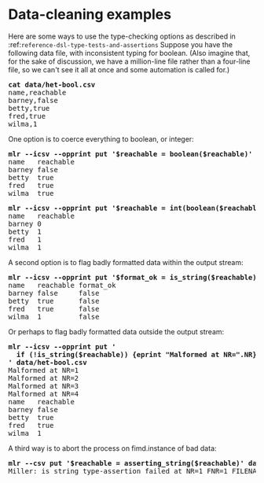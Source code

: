 <!---  PLEASE DO NOT EDIT DIRECTLY. EDIT THE .md.in FILE PLEASE. --->
# Data-cleaning examples

Here are some ways to use the type-checking options as described in :ref:`reference-dsl-type-tests-and-assertions` Suppose you have the following data file, with inconsistent typing for boolean. (Also imagine that, for the sake of discussion, we have a million-line file rather than a four-line file, so we can't see it all at once and some automation is called for.)

<pre>
<b>cat data/het-bool.csv</b>
name,reachable
barney,false
betty,true
fred,true
wilma,1
</pre>

One option is to coerce everything to boolean, or integer:

<pre>
<b>mlr --icsv --opprint put '$reachable = boolean($reachable)' data/het-bool.csv</b>
name   reachable
barney false
betty  true
fred   true
wilma  true
</pre>

<pre>
<b>mlr --icsv --opprint put '$reachable = int(boolean($reachable))' data/het-bool.csv</b>
name   reachable
barney 0
betty  1
fred   1
wilma  1
</pre>

A second option is to flag badly formatted data within the output stream:

<pre>
<b>mlr --icsv --opprint put '$format_ok = is_string($reachable)' data/het-bool.csv</b>
name   reachable format_ok
barney false     false
betty  true      false
fred   true      false
wilma  1         false
</pre>

Or perhaps to flag badly formatted data outside the output stream:

<pre>
<b>mlr --icsv --opprint put '</b>
<b>  if (!is_string($reachable)) {eprint "Malformed at NR=".NR}</b>
<b>' data/het-bool.csv</b>
Malformed at NR=1
Malformed at NR=2
Malformed at NR=3
Malformed at NR=4
name   reachable
barney false
betty  true
fred   true
wilma  1
</pre>

A third way is to abort the process on fimd.instance of bad data:

<pre>
<b>mlr --csv put '$reachable = asserting_string($reachable)' data/het-bool.csv</b>
Miller: is_string type-assertion failed at NR=1 FNR=1 FILENAME=data/het-bool.csv
</pre>
